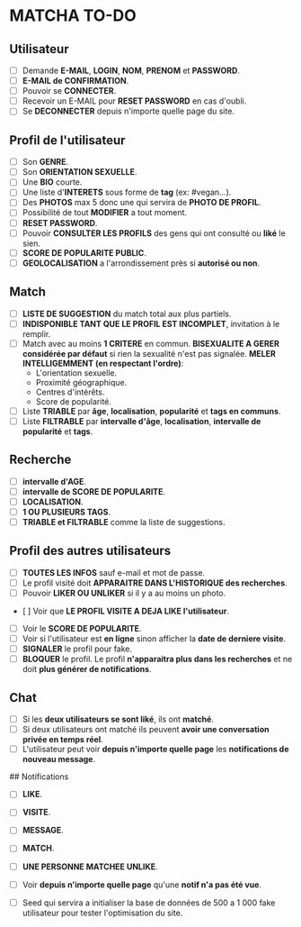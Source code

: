 # MATCHA TO-DO

## Utilisateur
- [ ] Demande **E-MAIL**, **LOGIN**, **NOM**, **PRENOM** et **PASSWORD**.
- [ ] **E-MAIL de CONFIRMATION**.
- [ ] Pouvoir se **CONNECTER**.
- [ ] Recevoir un E-MAIL pour **RESET PASSWORD** en cas d'oubli.
- [ ] Se **DECONNECTER** depuis n'importe quelle page du site.

## Profil de l'utilisateur
- [ ] Son **GENRE**.
- [ ] Son **ORIENTATION SEXUELLE**.
- [ ] Une **BIO** courte.
- [ ] Une liste d'**INTERETS** sous forme de **tag** (ex: #vegan...).
- [ ] Des **PHOTOS** max 5 donc une qui servira de **PHOTO DE PROFIL**.
- [ ] Possibilité de tout **MODIFIER** a tout moment.
- [ ] **RESET PASSWORD**.
- [ ] Pouvoir **CONSULTER LES PROFILS** des gens qui ont consulté ou **liké** le sien.
- [ ] **SCORE DE POPULARITE PUBLIC**.
- [ ] **GEOLOCALISATION** a l'arrondissement près si **autorisé ou non**.

## Match
- [ ] **LISTE DE SUGGESTION** du match total aux plus partiels.
- [ ] **INDISPONIBLE TANT QUE LE PROFIL EST INCOMPLET**, invitation à le remplir.
- [ ] Match avec au moins **1 CRITERE** en commun. **BISEXUALITE A GERER considérée par défaut** si rien la sexualité n'est pas signalée. **MELER INTELLIGEMMENT (en respectant l'ordre)**:
  * L'orientation sexuelle.
  * Proximité géographique.
  * Centres d'intérêts.
  * Score de popularité.
- [ ] Liste **TRIABLE** par **âge**, **localisation**, **popularité** et **tags en communs**.
- [ ] Liste **FILTRABLE** par **intervalle d'âge**, **localisation**, **intervalle de popularité** et **tags**.

## Recherche
- [ ] **intervalle d'AGE**.
- [ ] **intervalle de SCORE DE POPULARITE**.
- [ ] **LOCALISATION**.
- [ ] **1 OU PLUSIEURS TAGS**.
- [ ] **TRIABLE et FILTRABLE** comme la liste de suggestions.

## Profil des autres utilisateurs
- [ ] **TOUTES LES INFOS** sauf e-mail et mot de passe.
- [ ] Le profil visité doit **APPARAITRE DANS L'HISTORIQUE des recherches**.
- [ ] Pouvoir **LIKER OU UNLIKER** si il y a au moins un photo.
- [ ] Voir que **LE PROFIL VISITE A DEJA LIKE l'utilisateur**.
- [ ] Voir le **SCORE DE POPULARITE**.
- [ ] Voir si l'utilisateur est **en ligne** sinon afficher la **date de derniere visite**.
- [ ] **SIGNALER** le profil pour fake.
- [ ] **BLOQUER** le profil. Le profil **n'apparaitra plus dans les recherches** et ne doit **plus générer de notifications**.

## Chat
- [ ] Si les **deux utilisateurs se sont liké**, ils ont **matché**.
- [ ] Si deux utilisateurs ont matché ils peuvent **avoir une conversation privée en temps réel**.
- [ ] L'utilisateur peut voir **depuis n'importe quelle page** les **notifications de nouveau message**.

## Notifications
- [ ] **LIKE**.
- [ ] **VISITE**.
- [ ] **MESSAGE**.
- [ ] **MATCH**.
- [ ] **UNE PERSONNE MATCHEE UNLIKE**.
- [ ] Voir **depuis n'importe quelle page** qu'une **notif n'a pas été vue**.

- [ ] Seed qui servira a initialiser la base de données de 500 a 1 000 fake utilisateur pour tester l'optimisation du site.